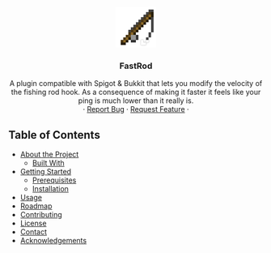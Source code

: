<!-- PROJECT LOGO -->
<br />
<p align="center">
  <a href="https://github.com/zyeb/fastrod">
    <img src="logo.png" alt="Logo" width="80" height="80">
  </a>

  <h3 align="center">FastRod</h3>

  <p align="center">
    A plugin compatible with Spigot & Bukkit that lets you modify the velocity of the fishing rod hook. As a consequence of making it faster it feels like your ping is much lower than it really is.
    <br />
    ·
    <a href="https://github.com/zyeb/fastrod/issues">Report Bug</a>
    ·
    <a href="https://github.com/zyeb/fastrod/issues">Request Feature</a>
    ·
  </p>
</p>

<!-- TABLE OF CONTENTS -->
## Table of Contents

* [About the Project](#about-the-project)
  * [Built With](#built-with)
* [Getting Started](#getting-started)
  * [Prerequisites](#prerequisites)
  * [Installation](#installation)
* [Usage](#usage)
* [Roadmap](#roadmap)
* [Contributing](#contributing)
* [License](#license)
* [Contact](#contact)
* [Acknowledgements](#acknowledgements)
